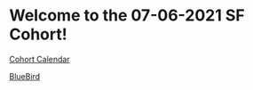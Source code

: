 # Welcome to the 07-06-2021 SF Cohort!

[Cohort Calendar](https://docs.google.com/spreadsheets/d/1mHboOfVuC_Kr6PNbeoaajlkssyz5r-QYIbCNKpDxhV0/edit?usp=sharing)

[BlueBird](https://github.com/appacademy/bluebird-sf-jul-2021/tree/main)
